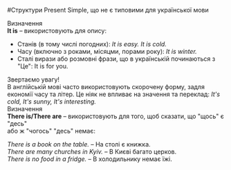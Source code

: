#Структури Present Simple, що не є типовими для української мови

 <div class="eoz-wrap">
<span class="eoz">Визначення</span>
<div class="eoz-text">
<b>It is</b> – використовують для опису:
</div>
</div>

<ul>
<li>Станів (в тому числі погодних): <i>It is easy. It is cold.</i></li>
<li>Часу (включно з роками, місяцми, порами року): <i>It is winter.</i></li>
<li>Сталі вирази або розмовні фрази, що в українській починаються з "Це": It is for you.</li>
</ul>


<div class="add-wrap">
<span class="add">Звертаємо увагу!</span>
<div class="add-text">
В англійській мові часто використовують скорочену форму, задля економії часу та літер. Це ніяк не впливає на значення та переклад: <i>It's cold, It's sunny, It's interesting.</i>
</div>
</div>

 <div class="eoz-wrap">
<span class="eoz">Визначення</span>
<div class="eoz-text">
<b>There is/There are</b> – використовують для того, щоб сказати, що "щось" є "десь"<br> або ж "чогось" "десь" немає:
</div>
</div>


<i>There is a book on the table.</i> – На столі є книжка.<br>
<i>There are many churches in Kyiv.</i> – В Києві багато церков.<br>
<i>There is no food in a fridge.</i> – В холодильнику немає їжі.

<div class="addthis_vertical_follow_toolbox"></div>